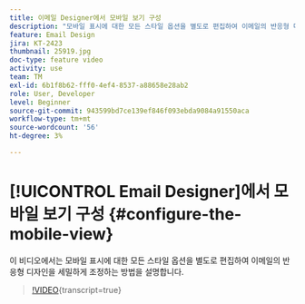 ```yaml
---
title: 이메일 Designer에서 모바일 보기 구성
description: "모바일 표시에 대한 모든 스타일 옵션을 별도로 편집하여 이메일의 반응형 디자인을 미세 조정하는 방법을 알아봅니다."
feature: Email Design
jira: KT-2423
thumbnail: 25919.jpg
doc-type: feature video
activity: use
team: TM
exl-id: 6b1f8b62-fff0-4ef4-8537-a88658e28ab2
role: User, Developer
level: Beginner
source-git-commit: 943599bd7ce139ef846f093ebda9084a91550aca
workflow-type: tm+mt
source-wordcount: '56'
ht-degree: 3%

---
```


# [!UICONTROL Email Designer]에서 모바일 보기 구성 {#configure-the-mobile-view}

이 비디오에서는 모바일 표시에 대한 모든 스타일 옵션을 별도로 편집하여 이메일의 반응형 디자인을 세밀하게 조정하는 방법을 설명합니다.

>[!VIDEO](https://video.tv.adobe.com/v/25919?learn=on){transcript=true}
